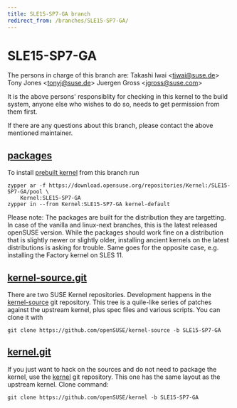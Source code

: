 ```yaml
---
title: SLE15-SP7-GA branch
redirect_from: /branches/SLE15-SP7-GA/
---
```

# SLE15-SP7-GA
The persons in charge of this branch are:
Takashi Iwai <[tiwai@suse.de](mailto:tiwai@suse.de?subject=SLE15-SP7-GA%20branch)>
Tony Jones <[tonyj@suse.de](mailto:tonyj@suse.de?subject=SLE15-SP7-GA%20branch)>
Juergen Gross <[jgross@suse.com](mailto:jgross@suse.com?subject=SLE15-SP7-GA%20branch)>

It is the above persons' responsiblity for checking in this kernel to
the build system, anyone else who wishes to do so, needs to get
permission from them first.

If there are any questions about this branch, please contact the above
mentioned maintainer.


## [packages](https://download.opensuse.org/repositories/Kernel:/SLE15-SP7-GA)
To install
[prebuilt kernel](https://download.opensuse.org/repositories/Kernel:/SLE15-SP7-GA)
from this branch run

```
zypper ar -f https://download.opensuse.org/repositories/Kernel:/SLE15-SP7-GA/pool \
    Kernel:SLE15-SP7-GA
zypper in --from Kernel:SLE15-SP7-GA kernel-default
```

Please note: The packages are built for the distribution they are
targetting. In case of the vanilla and linux-next branches, this is the
latest released openSUSE version. While the packages should work
fine on a distribution that is slightly newer or slightly older,
installing ancient kernels on the latest distributions is asking for
trouble. Same goes for the opposite case, e.g. installing the Factory
kernel on SLES 11.

## [kernel-source.git](https://github.com/openSUSE/kernel-source/tree/SLE15-SP7-GA)
There are two SUSE Kernel repositories. Development happens in the
[kernel-source](https://github.com/openSUSE/kernel-source/tree/SLE15-SP7-GA)
git repository. This tree is a quile-like series of patches against the
upstream kernel, plus spec files and various scripts. You can clone it
with

```
git clone https://github.com/openSUSE/kernel-source -b SLE15-SP7-GA
```

## [kernel.git](https://github.com/openSUSE/kernel/tree/SLE15-SP7-GA)
If you just want to hack on the sources and do not need to package the
kernel, use the [kernel](https://github.com/openSUSE/kernel/tree/SLE15-SP7-GA)
git repository. This one has the same layout as the upstream kernel. Clone
command:

```
git clone https://github.com/openSUSE/kernel -b SLE15-SP7-GA
```


